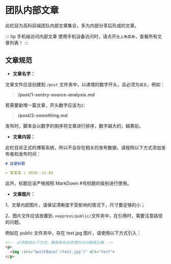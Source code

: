 # 团队内部文章

此栏目为高科前端团队内部文章集合，多为内部分享后形成的文章。

::: tip 手机端访问内部文章
使用手机设备访问时，请点开`左上角菜单`，查看所有文章列表！
:::

## 文章规范

- **文章名字：**

文章文件应该创建到 `/post` 文件夹中，以递增的数字开头，且必须为`英文`，例如：

> **/post/1-sentry-source-analysis.md**

若需要新增一篇文章，开头数字应该为`2`:

> **/post/2-something.md**

发布时，脚本会以数字的倒序将文章进行排序，数字越大的，越靠前。

- **文章内容：**

此栏目非正式的博客系统，所以不会存在相关的发布数据，请按照以下方式添加发布者和发布时间：

```md
# 这是标题

> 某某某 / 2020--11-03
```

此外，标题应该严格按照 MarkDown #号标题的级别进行使用。

- **文章图片：**

1、文章内部图片，请保证清晰度不受影响的情况下，尺寸要足够的小；

2、图片文件应该放置到`.vuepress/public/`文件夹中，在引用时，需要注意路径的问题。

例如在 public 文件夹中，存在 test.jpg 图片，请使用以下方式引入：

```md
<!-- 必须使用以下方式，确保发布后资源的访问路径正确 -->
<p>
  <img :src="$withBase('/test.jpg')" alt="test">
</p>
```
